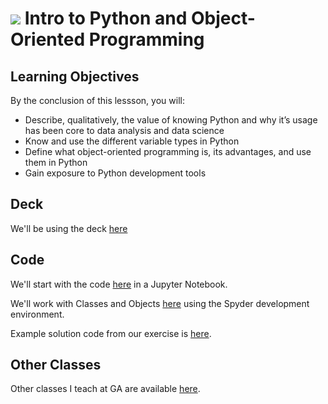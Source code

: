 # ![](https://ga-dash.s3.amazonaws.com/production/assets/logo-9f88ae6c9c3871690e33280fcf557f33.png) Intro to Python and Object-Oriented Programming


## Learning Objectives

By the conclusion of this lessson, you will:

- Describe, qualitatively, the value of knowing Python and why it’s usage has been core to data analysis and data science
- Know and use the different variable types in Python
- Define what object-oriented programming is, its advantages, and use them in Python
- Gain exposure to Python development tools

## Deck

We'll be using the deck [here](./object-oriented-programming-doc.pdf)

## Code

We'll start with the code [here](./intro-to-variables-functions.ipynb) in a Jupyter Notebook.

We'll work with Classes and Objects [here](./oop.py) using the Spyder development environment.

Example solution code from our exercise is [here](./oop-solution.py).

## Other Classes

Other classes I teach at GA are available [here](https://generalassemb.ly/instructors/joseph-nelson/9762).
